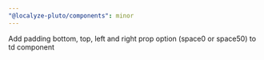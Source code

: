 ```yaml
---
"@localyze-pluto/components": minor
---
```


Add padding bottom, top, left and right prop option (space0 or space50) to td component
